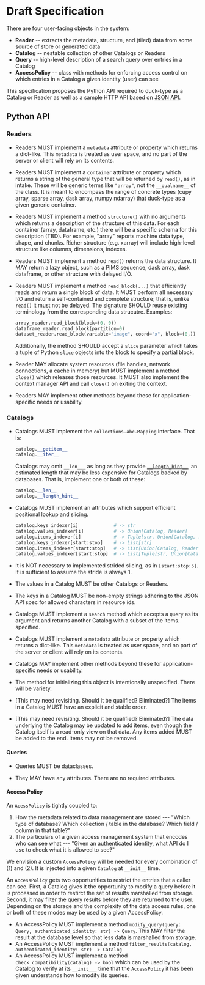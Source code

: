 # Draft Specification

There are four user-facing objects in the system:

* **Reader** -- extracts the metadata, structure, and (tiled) data from some
  source of store or generated data
* **Catalog** -- nestable collection of other Catalogs or Readers
* **Query** -- high-level description of a search query over entries in a
  Catalog
* **AccessPolicy** -- class with methods for enforcing access control on which
  entries in a Catalog a given identity (user) can see

This specification proposes the Python API required to duck-type as a Catalog or
Reader as well as a sample HTTP API based on
[JSON API](https://jsonapi.org/).

## Python API

### Readers

* Readers MUST implement a ``metadata`` attribute or property which returns
  a dict-like. This ``metadata`` is treated as user space, and no part of the
  server or client will rely on its contents.

* Readers MUST implement a ``container`` attribute or property which returns
  a string of the general type that will be returned by ``read()``, as in
  intake. These will be generic terms like ``"array"``, not the
  ``__qualname__`` of the class. It is meant to encompass the range of concrete
  types (cupy array, sparse array, dask array, numpy ndarray) that duck-type as
  a given generic container.

* Readers MUST implement a method ``structure()`` with no arguments
  which returns a description of the structure of this data. For each container
  (array, dataframe, etc.) there will be a specific schema for this description
  (TBD). For example, "array" reports machine data type, shape, and chunks.
  Richer structure (e.g. xarray) will include high-level structure like columns,
  dimensions, indexes.

* Readers MUST implement a method ``read()`` returns the data structure. It MAY
  return a lazy object, such as a PIMS sequence, dask array, dask dataframe, or
  other structure with delayed I/O.

* Readers MUST implement a method ``read_block(...)`` that efficiently reads and
  return a single block of data. It MUST perform all necessary I/O and return a
  self-contained and complete structure; that is, unlike ``read()`` it must not
  be delayed. The signature SHOULD reuse existing terminology from the
  corresponding data strucutre.  Examples:

  ```py
  array_reader.read_block(block=(0, 0))
  dataframe_reader.read_block(partition=0)
  dataset_reader.read_block(variable="image", coord="x", block=(0,))
  ```

  Additionally, the method SHOULD accept a ``slice`` parameter which takes a
  tuple of Python ``slice`` objects into the block to specify a partial block.

* Reader MAY allocate system resources (file handles, network connections, a
  cache in memory) but MUST implement a method ``close()`` which releases those
  resources. It MUST also implement the context manager API and call ``close()``
  on exiting the context.

* Readers MAY implement other methods beyond these for application-specific
  needs or usability.

### Catalogs

* Catalogs MUST implement the ``collections.abc.Mapping`` interface. That is:

  ```python
  catalog.__getitem__
  catalog.__iter__
  ```

  Catalogs may omit ``__len___`` as long as they provide
  [``__length_hint__``](https://www.python.org/dev/peps/pep-0424/), an estimated
  length that may be less expensive for Catalogs backed by databases. That is,
  implement one or both of these:

  ```python
  catalog.__len__
  catalog.__length_hint__
  ```

* Catalogs MUST implement an attributes which support efficient positional
  lookup and slicing.

  ```python
  catalog.keys_indexer[i]             # -> str
  catalog.values_indexer[i]           # -> Union[Catalog, Reader]
  catalog.items_indexer[i]            # -> Tuple[str, Union[Catalog, Reader]]
  catalog.keys_indexer[start:stop]    # -> List[str]
  catalog.items_indexer[start:stop]   # -> List[Union[Catalog, Reader]]
  catalog.values_indexer[start:stop]  # -> List[Tuple[str, Union[Catalog, Reader]]]
  ```

* It is NOT necessary to implemented strided slicing, as in ``[start:stop:5]``.
  It is sufficient to assume the stride is always 1.

* The values in a Catalog MUST be other Catalogs or Readers.

* The keys in a Catalog MUST be non-empty strings adhering to the JSON API spec
  for allowed characters in resource ids.

* Catalogs MUST implement a ``search`` method which accepts a ``Query`` as its
  argument and returns another Catalog with a subset of the items.  specified.

* Catalogs MUST implement a ``metadata`` attribute or property which
  returns a dict-like. This ``metadata`` is treated as user space, and no part
  of the server or client will rely on its contents.

* Catalogs MAY implement other methods beyond these for application-specific
  needs or usability.

* The method for initializing this object is intentionally unspecified. There
  will be variety.

* [This may need revisiting. Should it be qualified? Eliminated?] The items in a
  Catalog MUST have an explicit and stable order.

* [This may need revisiting. Should it be qualified? Eliminated?] The data
  underlying the Catalog may be updated to add items, even though the Catalog
  itself is a read-only view on that data. Any items added MUST be added to the
  end. Items may not be removed.

#### Queries

* Queries MUST be dataclasses.

* They MAY have any attributes. There are no required attributes.

#### Access Policy

An ``AcessPolicy`` is tightly coupled to:

1. How the metadata related to data management are stored --- "Which type of
   database? Which collection / table in the database? Which field / column in
   that table?"
2. The particulars of a given access management system that encodes who can see
   what --- "Given an authenticated identity, what API do I use to check what it
   is allowed to see?"

We envision a custom ``AccessPolicy`` will be needed for every combination of
(1) and (2). It is injected into a given ``Catalog`` at ``__init__`` time.

An ``AccessPolicy`` gets two opportunities to restrict the entries that a caller
can see. First, a Catalog gives it the opportunity to modify a query before it
is processed in order to restirct the set of results marshalled from storage.
Second, it may filter the query results before they are returned to the user.
Depending on the storage and the complexity of the data access rules, one or
both of these modes may be used by a given AccessPolicy.

* An AccessPolicy MUST implement a method
  ``modify_query(query: Query, authenticated_identity: str) -> Query``. This MAY
  filter the result at the database level so that less data is marshalled from
  storage.
* An AccessPolicy MUST implement a method
  ``filter_results(catalog, authenticated_identity: str) -> Catalog``
* An AccessPolicy MUST implement a method
  ``check_compatibility(catalog) -> bool`` which can be used by the Catalog to
  verify at its ``__init___`` time that the ``AccessPolicy`` it has been given
  understands how to modify its queries.
